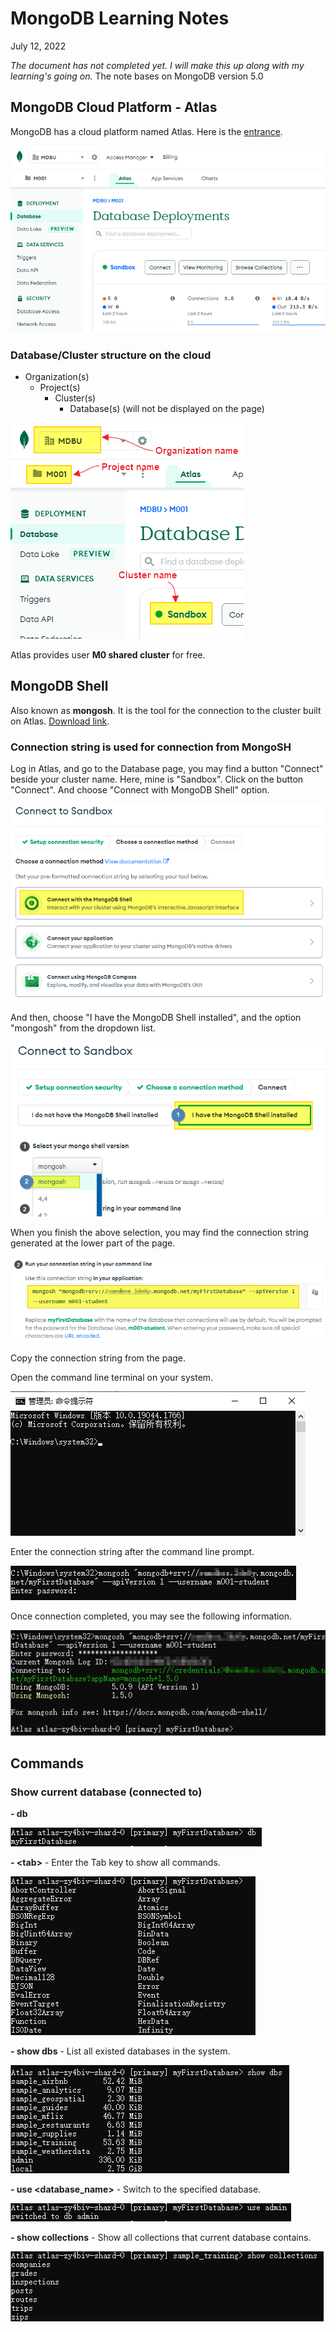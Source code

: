 # MongoDB Learning Notes

July 12, 2022

*The document has not completed yet. I will make this up along with my learning's going on.*
The note bases on MongoDB version 5.0

## MongoDB Cloud Platform - Atlas

MongoDB has a cloud platform named Atlas. Here is the [entrance](https://cloud.mongodb.com/).

![20220712015555](./MongoDB_note.assets/20220712015555.png)

### Database/Cluster structure on the cloud

- Organization(s)
  - Project(s)
    - Cluster(s)
      - Database(s) (will not be displayed on the page)

![20220712015938](./MongoDB_note.assets/20220712015938.png)

Atlas provides user **M0 shared cluster** for free.

## MongoDB Shell

Also known as **mongosh**. It is the tool for the connection to the cluster built on Atlas. [Download link](https://www.mongodb.com/products/shell).

### Connection string is used for connection from MongoSH

Log in Atlas, and go to the Database page, you may find a button "Connect" beside your cluster name. Here, mine is "Sandbox". Click on the button "Connect". And choose "Connect with MongoDB Shell" option.

![20220712021653](./MongoDB_note.assets/20220712021653.png)

And then, choose "I have the MongoDB Shell installed", and the option "mongosh" from the dropdown list.

![20220712021842](./MongoDB_note.assets/20220712021842.png)

When you finish the above selection, you may find the connection string generated at the lower part of the page.

![20220712022319](./MongoDB_note.assets/20220712022319.png)

Copy the connection string from the page.

Open the command line terminal on your system.

![20220712022538](./MongoDB_note.assets/20220712022538.png)

Enter the connection string after the command line prompt.

![20220712022904](./MongoDB_note.assets/20220712022904.png)

Once connection completed, you may see the following information.

![20220712023816](./MongoDB_note.assets/20220712023816.png)

## Commands

### Show current database (connected to)

**- db**

![20220712024130](./MongoDB_note.assets/20220712024130.png)

**- \<tab\>** - Enter the Tab key to show all commands.

![20220712024333](./MongoDB_note.assets/20220712024333.png)

**- show dbs** - List all existed databases in the system.

![20220712024514](./MongoDB_note.assets/20220712024514.png)

**- use <database_name>** - Switch to the specified database.

![20220712024751](./MongoDB_note.assets/20220712024751.png)

**- show collections** - Show all collections that current database contains.

![20220712025051](./MongoDB_note.assets/20220712025051.png)
